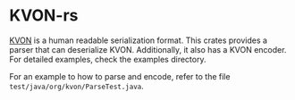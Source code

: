 # KVON-rs
[KVON](https://kvon.org/) is a human readable serialization format. This crates provides a parser that can deserialize KVON. Additionally, it also has a KVON encoder. For detailed examples, check the examples directory.

For an example to how to parse and encode, refer to the file `test/java/org/kvon/ParseTest.java`.
